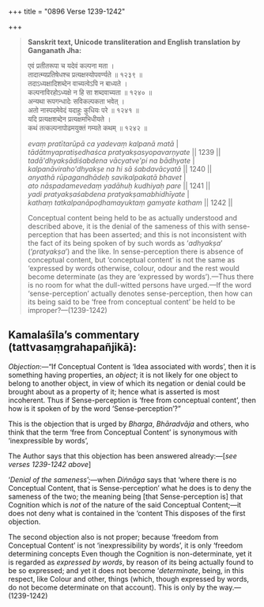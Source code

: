+++
title = "0896 Verse 1239-1242"

+++
> **Sanskrit text, Unicode transliteration and English translation by Ganganath Jha:** 
>
> एवं प्रतीतरूपा च यदेवं कल्पना मता ।  
> तादात्म्यप्रतिषेधश्च प्रत्यक्षस्योपवर्ण्यते ॥ १२३९ ॥  
> तदाऽध्यक्षादिशब्देन वाच्यत्वेऽपि न बाध्यते ।  
> कल्पनाविरहोऽध्यक्षे न हि सा शब्दवाच्यता ॥ १२४० ॥  
> अन्यथा रूपगन्धादेः सविकल्पकता भवेत् ।  
> अतो नास्पदमेवेदं यदाहुः कुधियः परे ॥ १२४१ ॥  
> यदि प्रत्यक्षशब्देन प्रत्यक्षमभिधीयते ।  
> कथं तत्कल्पनापोढमयुक्तं गम्यते कथम् ॥ १२४२ ॥ 
>
> *evaṃ pratītarūpā ca yadevaṃ kalpanā matā* \|  
> *tādātmyapratiṣedhaśca pratyakṣasyopavarṇyate* \|\| 1239 \|\|  
> *tadā'dhyakṣādiśabdena vācyatve'pi na bādhyate* \|  
> *kalpanāviraho'dhyakṣe na hi sā śabdavācyatā* \|\| 1240 \|\|  
> *anyathā rūpagandhādeḥ savikalpakatā bhavet* \|  
> *ato nāspadamevedaṃ yadāhuḥ kudhiyaḥ pare* \|\| 1241 \|\|  
> *yadi pratyakṣaśabdena pratyakṣamabhidhīyate* \|  
> *kathaṃ tatkalpanāpoḍhamayuktaṃ gamyate katham* \|\| 1242 \|\| 
>
> Conceptual content being held to be as actually understood and described above, it is the denial of the sameness of this with sense-perception that has been asserted; and this is not inconsistent with the fact of its being spoken of by such words as ‘*adhyakṣa*’ (‘*pratyakṣa*’) and the like. In sense-perception there is absence of conceptual content, but ‘conceptual content’ is not the same as ‘expressed by words otherwise, colour, odour and the rest would become determinate (as they are ‘expressed by words’).—Thus there is no room for what the dull-witted persons have urged.—If the word ‘sense-perception’ actually denotes sense-perception, then how can its being said to be ‘free from conceptual content’ be held to be improper?—(1239-1242)



## Kamalaśīla’s commentary (tattvasaṃgrahapañjikā):

*Objection*:—“If Conceptual Content is ‘Idea associated with words’, then it is something having properties, an *object*; it is not likely for one object to belong to another object, in view of which its negation or denial could be brought about as a property of it; hence what is asserted is most incoherent. Thus if Sense-perception is ‘free from conceptual content’, then how is it spoken of by the word ‘Sense-perception’?”

This is the objection that is urged by *Bharga*, *Bhāradvāja* and others, who think that the term ‘free from Conceptual Content’ is synonymous with ‘inexpressible by words’,

The Author says that this objection has been answered already:—[*see verses 1239-1242 above*]

‘*Denial of the sameness*’;—when *Diṅnāga* says that ‘where there is no Conceptual Content, that is Sense-perception’ what he does is to deny the sameness of the two; the meaning being [that Sense-perception is] that Cognition which is *not* of the nature of the said Conceptual Content;—it does not deny what is contained in the ‘content This disposes of the first objection.

The second objection also is not proper; because ‘freedom from Conceptual Content’ is not ‘inexpressibility by words’, it is only ‘freedom determining concepts Even though the Cognition is non-determinate, yet it is regarded as *expressed by words*, by reason of its being actually found to be so expressed; and yet it does not become ‘*determinate*, being, in this respect, like Colour and other, things (which, though expressed by words, do not become determinate on that account). This is only by the way.—(1239-1242)


